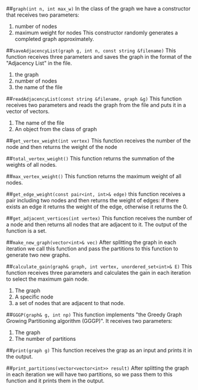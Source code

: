 ##`graph(int n, int max_w)`
In the class of the graph we have a constructor that receives two parameters:
1. number of nodes
2. maximum weight for nodes 
This constructor randomly generates a completed graph approximately.

##`saveAdjacencyList(graph g, int n, const string &filename)`
This function receives three parameters and saves the graph in the format of the "Adjacency List" in the file. 
1. the graph
2. number of nodes
3. the name of the file

##`readAdjacencyList(const string &filename, graph &g)`
This function receives two parameters and reads the graph from the file and puts it in a vector of vectors.
1. The name of the file
2. An object from the class of graph

##`get_vertex_weight(int vertex)`
This function receives the number of the node and then returns the weight of the node

##`total_vertex_weight()`
This function returns the summation of the weights of all nodes.

##`max_vertex_weight()`
This function returns the maximum weight of all nodes.

##`get_edge_weight(const pair<int, int>& edge)`
this function receives a pair including two nodes and then returns the weight of edges:
if there exists an edge it returns the weight of the edge, otherwise it returns the 0.

##`get_adjacent_vertices(int vertex)`
This function receives the number of a node and then returns all nodes that are adjacent to it.
The output of the function is a set<int>.

##`make_new_graph(vector<int>& vec)`
After splitting the graph in each iteration we call this function and pass the partitions to this function to generate two new graphs.

##`calculate_gain(graph& graph, int vertex, unordered_set<int>& E)`
This function receives three parameters and calculates the gain in each iteration to select the maximum gain node.
1. The graph
2. A specific node
3. a set of nodes that are adjacent to that node.

##`GGGP(graph& g, int np)`
This function implements "the Greedy Graph Growing Partitioning algorithm (GGGP)".
It receives two parameters:
1. The graph
2. The number of partitions

##`print(graph g)`
This function receives the grap as an input and prints it in the output.

##`print_partitions(vector<vector<int>> result)`
After splitting the graph in each iteration we will have two partitions, so we pass them to this function and it prints them in the output.
